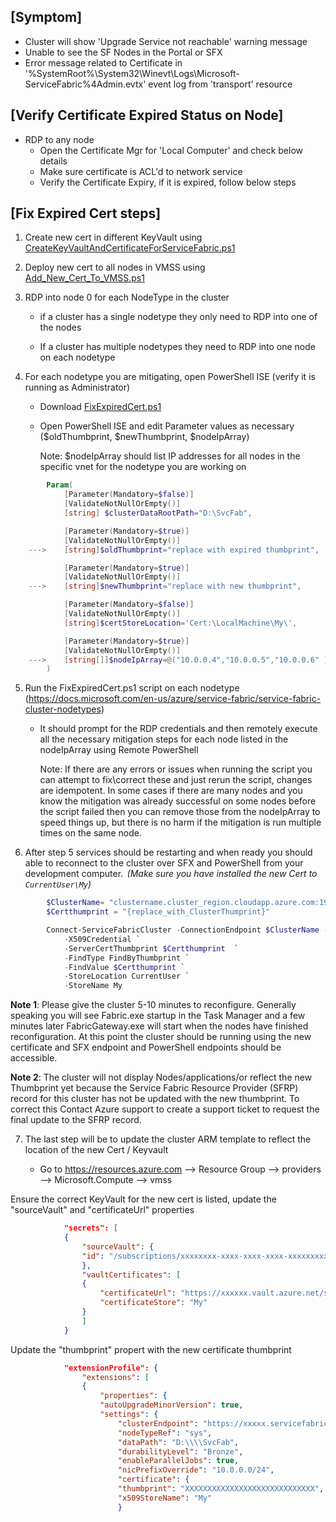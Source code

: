 ## [Symptom] 
   * Cluster will show 'Upgrade Service not reachable' warning message
   * Unable to see the SF Nodes in the Portal or SFX
   * Error message related to Certificate in  '%SystemRoot%\System32\Winevt\Logs\Microsoft-ServiceFabric%4Admin.evtx'  event log from 'transport' resource

## [Verify Certificate Expired Status on Node]
   * RDP to any node
        * Open the Certificate Mgr for 'Local Computer' and check below details
        * Make sure certificate is ACL'd to network service
        * Verify the Certificate Expiry, if it is expired, follow below steps

## [Fix Expired Cert steps]

1. Create new cert in different KeyVault using [CreateKeyVaultAndCertificateForServiceFabric.ps1](https://github.com/Azure/Service-Fabric-Troubleshooting-Guides/blob/master/Security/CreateKeyVaultAndCertificateForServiceFabric.ps1)

2. Deploy new cert to all nodes in VMSS using [Add_New_Cert_To_VMSS.ps1](./blob/master/Security/Add_New_Cert_To_VMSS.ps1)

3. RDP into node 0 for each NodeType in the cluster

    * if a cluster has a single nodetype they only need to RDP into one of the nodes

    * If a cluster has multiple nodetypes they need to RDP into one node on each nodetype
 
4. For each nodetype you are mitigating, open PowerShell ISE (verify it is running as Administrator)
    * Download [FixExpiredCert.ps1](../blob/master/Security/FixExpiredCert.ps1)

    * Open PowerShell ISE and edit Parameter values as necessary ($oldThumbprint, $newThumbprint, $nodeIpArray)

        Note: $nodeIpArray should list IP addresses for all nodes in the specific vnet for the nodetype you are working on

```PowerShell
        Param(
            [Parameter(Mandatory=$false)]
            [ValidateNotNullOrEmpty()]
            [string] $clusterDataRootPath="D:\SvcFab",

            [Parameter(Mandatory=$true)]
            [ValidateNotNullOrEmpty()]
    --->    [string]$oldThumbprint="replace with expired thumbprint",

            [Parameter(Mandatory=$true)]
            [ValidateNotNullOrEmpty()]
    --->    [string]$newThumbprint="replace with new thumbprint",

            [Parameter(Mandatory=$false)]
            [ValidateNotNullOrEmpty()]
            [string]$certStoreLocation='Cert:\LocalMachine\My\',

            [Parameter(Mandatory=$true)]
            [ValidateNotNullOrEmpty()]
    --->    [string[]]$nodeIpArray=@("10.0.0.4","10.0.0.5","10.0.0.6" )
        )
```

5. Run the FixExpiredCert.ps1 script on each nodetype (https://docs.microsoft.com/en-us/azure/service-fabric/service-fabric-cluster-nodetypes)

    * It should prompt for the RDP credentials and then remotely execute all the necessary mitigation steps for each node listed in the nodeIpArray using Remote PowerShell

        Note: If there are any errors or issues when running the script you can attempt to fix\correct these and just rerun the script, changes are idempotent.  In some cases if there are many nodes and you know the mitigation was already successful on some nodes before the script failed then you can remove those from the nodeIpArray to speed things up, but there is no harm if the mitigation is run multiple times on the same node.
 
6. After step 5 services should be restarting and when ready you should able to reconnect to the cluster over SFX and PowerShell from your development computer.  *(Make sure you have installed the new Cert to `CurrentUser\My`)*

```PowerShell
        $ClusterName= "clustername.cluster_region.cloudapp.azure.com:19000"
        $Certthumprint = "{replace_with_ClusterThumprint}"

        Connect-ServiceFabricCluster -ConnectionEndpoint $ClusterName -KeepAliveIntervalInSec 10 `
            -X509Credential `
            -ServerCertThumbprint $Certthumprint  `
            -FindType FindByThumbprint `
            -FindValue $Certthumprint `
            -StoreLocation CurrentUser `
            -StoreName My
```

**Note 1**: Please give the cluster 5-10 minutes to reconfigure.  Generally speaking you will see Fabric.exe startup in the Task Manager and a few minutes later FabricGateway.exe will start when the nodes have finished reconfiguration.  At this point the cluster should be running using the new certificate and SFX endpoint and PowerShell endpoints should be accessible.

**Note 2**: The cluster will not display Nodes/applications/or reflect the new Thumbprint yet because the Service Fabric Resource Provider (SFRP) record for this cluster has not be updated with the new thumbprint.  To correct this Contact Azure support to create a support ticket to request the final update to the SFRP record.
 
7. The last step will be to update the cluster ARM template to reflect the location of the new Cert / Keyvault

    * Go to https://resources.azure.com --> Resource Group --> providers --> Microsoft.Compute --> vmss


Ensure the correct KeyVault for the new cert is listed, update the "sourceVault" and "certificateUrl" properties

```json
            "secrets": [
            {
                "sourceVault": {
                "id": "/subscriptions/xxxxxxxx-xxxx-xxxx-xxxx-xxxxxxxxxxxx/resourcegroups/xxxxxx/providers/Microsoft.KeyVault/vaults/xxxxxxxx"
                },
                "vaultCertificates": [
                {
                    "certificateUrl": "https://xxxxxx.vault.azure.net/secrets/xxxxxx/xxxxxxxxxxxxxxxxxxxxxxxxxxxxxxxx",
                    "certificateStore": "My"
                }
                ]
            }
```

Update the "thumbprint" propert with the new certificate thumbprint

```json
            "extensionProfile": {
                "extensions": [
                {
                    "properties": {
                    "autoUpgradeMinorVersion": true,
                    "settings": {
                        "clusterEndpoint": "https://xxxxx.servicefabric.azure.com/runtime/clusters/xxxxxxxx-xxxx-xxxx-xxxx-xxxxxxxxxxxx",
                        "nodeTypeRef": "sys",
                        "dataPath": "D:\\\\SvcFab",
                        "durabilityLevel": "Bronze",
                        "enableParallelJobs": true,
                        "nicPrefixOverride": "10.0.0.0/24",
                        "certificate": {
                        "thumbprint": "XXXXXXXXXXXXXXXXXXXXXXXXXXXXX",
                        "x509StoreName": "My"
                        }
```